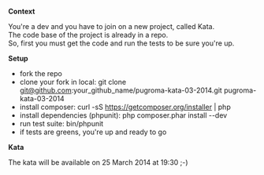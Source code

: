 **Context**

You're a dev and you have to join on a new project, called Kata.<br/>
The code base of the project is already in a repo.<br/>
So, first you must get the code and run the tests to be sure you're up.<br/>


**Setup**

- fork the repo
- clone your fork in local: git clone git@github.com:your_github_name/pugroma-kata-03-2014.git pugroma-kata-03-2014
- install composer: curl -sS https://getcomposer.org/installer | php
- install dependencies (phpunit): php composer.phar install --dev
- run test suite: bin/phpunit
- if tests are greens, you're up and ready to go

**Kata**

The kata will be available on 25 March 2014 at 19:30 ;-)
